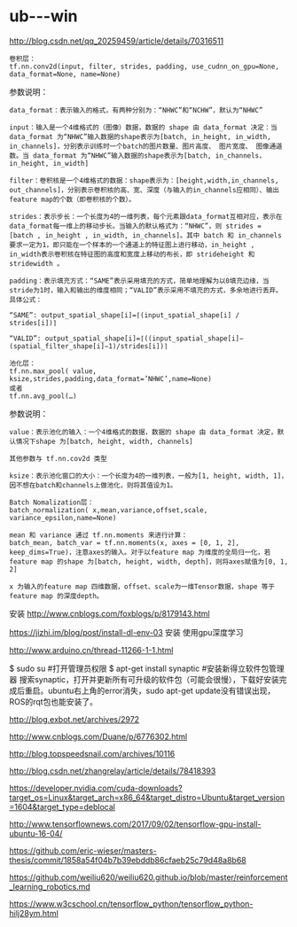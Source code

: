 # ub---win

http://blog.csdn.net/qq_20259459/article/details/70316511



    卷积层：
    tf.nn.conv2d(input, filter, strides, padding, use_cudnn_on_gpu=None, data_format=None, name=None)

参数说明：

    data_format：表示输入的格式，有两种分别为：“NHWC”和“NCHW”，默认为“NHWC”

    input：输入是一个4维格式的（图像）数据，数据的 shape 由 data_format 决定：当 data_format 为“NHWC”输入数据的shape表示为[batch, in_height, in_width, in_channels]，分别表示训练时一个batch的图片数量、图片高度、 图片宽度、 图像通道数。当 data_format 为“NHWC”输入数据的shape表示为[batch, in_channels， in_height, in_width]

    filter：卷积核是一个4维格式的数据：shape表示为：[height,width,in_channels, out_channels]，分别表示卷积核的高、宽、深度（与输入的in_channels应相同）、输出 feature map的个数（即卷积核的个数）。

    strides：表示步长：一个长度为4的一维列表，每个元素跟data_format互相对应，表示在data_format每一维上的移动步长。当输入的默认格式为：“NHWC”，则 strides = [batch , in_height , in_width, in_channels]。其中 batch 和 in_channels 要求一定为1，即只能在一个样本的一个通道上的特征图上进行移动，in_height , in_width表示卷积核在特征图的高度和宽度上移动的布长，即 strideheight 和 stridewidth 。

    padding：表示填充方式：“SAME”表示采用填充的方式，简单地理解为以0填充边缘，当stride为1时，输入和输出的维度相同；“VALID”表示采用不填充的方式，多余地进行丢弃。具体公式：

    “SAME”: output_spatial_shape[i]=⌈(input_spatial_shape[i] / strides[i])⌉

    “VALID”: output_spatial_shape[i]=⌈((input_spatial_shape[i]−(spatial_filter_shape[i]−1)/strides[i])⌉

    池化层：
    tf.nn.max_pool( value, ksize,strides,padding,data_format=’NHWC’,name=None)
    或者
    tf.nn.avg_pool(…)

参数说明：

    value：表示池化的输入：一个4维格式的数据，数据的 shape 由 data_format 决定，默认情况下shape 为[batch, height, width, channels]

    其他参数与 tf.nn.cov2d 类型

    ksize：表示池化窗口的大小：一个长度为4的一维列表，一般为[1, height, width, 1]，因不想在batch和channels上做池化，则将其值设为1。

    Batch Nomalization层：
    batch_normalization( x,mean,variance,offset,scale, variance_epsilon,name=None)

    mean 和 variance 通过 tf.nn.moments 来进行计算：
    batch_mean, batch_var = tf.nn.moments(x, axes = [0, 1, 2], keep_dims=True)，注意axes的输入。对于以feature map 为维度的全局归一化，若feature map 的shape 为[batch, height, width, depth]，则将axes赋值为[0, 1, 2]

    x 为输入的feature map 四维数据，offset、scale为一维Tensor数据，shape 等于 feature map 的深度depth。



安装
http://www.cnblogs.com/foxblogs/p/8179143.html

https://jizhi.im/blog/post/install-dl-env-03 安装 使用gpu深度学习


http://www.arduino.cn/thread-11266-1-1.html

$ sudo su  #打开管理员权限
$ apt-get install synaptic #安装新得立软件包管理器
搜索synaptic，打开并更新所有可升级的软件包（可能会很慢），下载好安装完成后重启。ubuntu右上角的error消失，sudo apt-get update没有错误出现，ROS的rqt包也能安装了。

http://blog.exbot.net/archives/2972

http://www.cnblogs.com/Duane/p/6776302.html

http://blog.topspeedsnail.com/archives/10116

http://blog.csdn.net/zhangrelay/article/details/78418393

https://developer.nvidia.com/cuda-downloads?target_os=Linux&target_arch=x86_64&target_distro=Ubuntu&target_version=1604&target_type=deblocal

http://www.tensorflownews.com/2017/09/02/tensorflow-gpu-install-ubuntu-16-04/

https://github.com/eric-wieser/masters-thesis/commit/1858a54f04b7b39ebddb86cfaeb25c79d48a8b68

https://github.com/weiliu620/weiliu620.github.io/blob/master/reinforcement_learning_robotics.md

https://www.w3cschool.cn/tensorflow_python/tensorflow_python-hilj28ym.html

